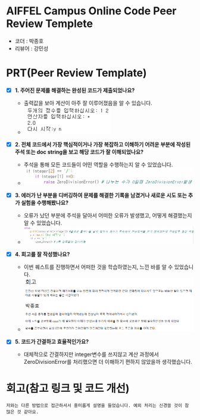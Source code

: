 # AIFFEL Campus Online Code Peer Review Templete
- 코더 : 박종호
- 리뷰어 : 강민성


# PRT(Peer Review Template)
- [x]  **1. 주어진 문제를 해결하는 완성된 코드가 제출되었나요?**
    - 출력값을 보아 계산이 아주 잘 이루어졌음을 알 수 있습니다.
    - ![완성코드](./quest0401.png)

- [x]  **2. 전체 코드에서 가장 핵심적이거나 가장 복잡하고 이해하기 어려운 부분에 작성된 
주석 또는 doc string을 보고 해당 코드가 잘 이해되었나요?**
    - 주석을 통해 모든 코드들이 어떤 역할을 수행하는지 알 수 있었습니다.
    - ![주석](./quest0402.png)
        
- [x]  **3. 에러가 난 부분을 디버깅하여 문제를 해결한 기록을 남겼거나
새로운 시도 또는 추가 실험을 수행해봤나요?**
    - 오류가 났던 부분에 주석을 달아서 어떠한 오류가 발생했고, 어떻게 해결했는지 알 수 있었습니다.
    - ![디버깅](./quest0403.png)
        
- [x]  **4. 회고를 잘 작성했나요?**
    - 이번 퀘스트를 진행하면서 어떠한 것을 학습하였는지, 느낀 바를 알 수 있었습니다.
    - ![회고](./quest0404.png)
  
- [x]  **5. 코드가 간결하고 효율적인가요?**
    - 대체적으로 간결하지만 integer변수를 쓰지않고 계산 과정에서 ZeroDivisionError를 처리했으면 더 이해하기 편하지 않았을까 생각했습니다.

# 회고(참고 링크 및 코드 개선)
```
저와는 다른 방법으로 접근하셔서 흥미롭게 설명을 들었습니다. 예외 처리는 신경쓸 것이 참 많은 것 같아요.
```
